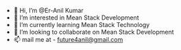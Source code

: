 - 👋 Hi, I’m @Er-Anil Kumar
- 👀 I’m interested in Mean Stack Development
- 🌱 I’m currently learning Mean Stack Technology
- 💞️ I’m looking to collaborate on  Mean Stack Development
- 📫 mail me at - future4anil@gmail.com
<!---
Er-Anil/Er-Anil is a ✨ special ✨ repository because its `README.md` (this file) appears on your GitHub profile.
You can click the Preview link to take a look at your changes.
--->
